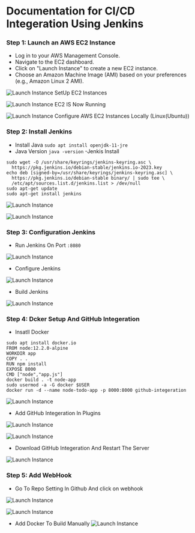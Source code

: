 # Documentation for CI/CD Integeration Using Jenkins

### Step 1: Launch an AWS EC2 Instance

- Log in to your AWS Management Console.
- Navigate to the EC2 dashboard.
- Click on "Launch Instance" to create a new EC2 instance.
- Choose an Amazon Machine Image (AMI) based on your preferences (e.g., Amazon Linux 2 AMI).

![Launch Instance](https://i.postimg.cc/KcNyKfpR/AWS-EC2.jpg)
 SetUp EC2 Instances

![Launch Instance](https://i.postimg.cc/XYhWjvHL/AWS-EC2-2.jpg)
EC2 IS Now Running 

![Launch Instance](https://i.postimg.cc/gktFsJWp/AWS-CONFIG.jpg)
Configure AWS EC2 Instances Locally (Linux(Ubuntu))

### Step 2: Install Jenkins

- Install Java  ``` sudo apt install openjdk-11-jre ```
- Java Version ``` java -version ```
-Jenkis Install
```
sudo wget -O /usr/share/keyrings/jenkins-keyring.asc \
  https://pkg.jenkins.io/debian-stable/jenkins.io-2023.key
echo deb [signed-by=/usr/share/keyrings/jenkins-keyring.asc] \
  https://pkg.jenkins.io/debian-stable binary/ | sudo tee \
  /etc/apt/sources.list.d/jenkins.list > /dev/null
sudo apt-get update
sudo apt-get install jenkins
```
![Launch Instance](https://i.postimg.cc/L5y7xyGD/INSTALL-JENKINS.jpg)

![Launch Instance](https://i.postimg.cc/MZthZTXB/INSTALL-JENKINS-1.jpg)

### Step 3: Configuration Jenkins
- Run Jenkins On Port ```:8080```

![Launch Instance](https://i.postimg.cc/d1jgyQBz/RUN-JENKINS-SERVER.jpg)

- Configure Jenkins

![Launch Instance](https://i.postimg.cc/QM52jJWN/JENKINS-CONFIGURATION.jpg)

- Build Jenkins

![Launch Instance](https://i.postimg.cc/vT3Rp8xW/BUILD-JENKINS.jpg)

### Step 4: Dcker Setup And GitHub Integeration

- Insatll Docker 
```
sudo apt install docker.io
FROM node:12.2.0-alpine
WORKDIR app
COPY . .
RUN npm install
EXPOSE 8000
CMD ["node","app.js"]
docker build . -t node-app
sudo usermod -a -G docker $USER
docker run -d --name node-todo-app -p 8000:8000 github-integeration

```
![Launch Instance](https://i.postimg.cc/zvD6Sm23/SETUP-DOCKER-FILE.jpg)

- Add GitHub Integeration In Plugins

![Launch Instance](https://i.postimg.cc/2yzRcLyk/ADD-PLUGINS.jpg)

![Launch Instance](https://i.postimg.cc/g2w9TWzZ/GITHUB-INTEGERATION.jpg)

- Download GitHub Integeration And Restart The Server

![Launch Instance](https://i.postimg.cc/tgxjYH8j/DOWNLOAD-GITHUB-INTEGERATION.jpg)

### Step 5: Add WebHook 

- Go To Repo Setting In Github And click on webhook

![Launch Instance](https://i.postimg.cc/XJK6kkV1/ADD-GITHUB-WEBHOOK.jpg)

![Launch Instance](https://i.postimg.cc/TwvXb4XW/ADD-GITHUB-WEBHOOK-1.jpg)

- Add Docker To Build Manually 
![Launch Instance](https://i.postimg.cc/TY4qC8NF/ADD-DOCKER-TO-BUILD-MANULLY.jpg)











 




